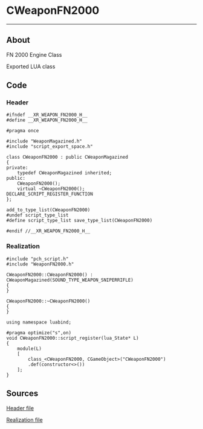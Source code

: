 # CWeaponFN2000

___

## About

FN 2000 Engine Class

Exported LUA class

## Code

### Header

```C++,icon=.devicon-cplusplus-plain,filepath="src/xrGame/WeaponFN2000.h"
#ifndef __XR_WEAPON_FN2000_H__
#define __XR_WEAPON_FN2000_H__

#pragma once

#include "WeaponMagazined.h"
#include "script_export_space.h"

class CWeaponFN2000 : public CWeaponMagazined
{
private:
	typedef CWeaponMagazined inherited;
public:
	CWeaponFN2000();
	virtual ~CWeaponFN2000();
DECLARE_SCRIPT_REGISTER_FUNCTION
};

add_to_type_list(CWeaponFN2000)
#undef script_type_list
#define script_type_list save_type_list(CWeaponFN2000)

#endif //__XR_WEAPON_FN2000_H__
```

### Realization

```C++,icon=.devicon-cplusplus-plain,filepath="src/xrGame/WeaponFN2000.cpp"
#include "pch_script.h"
#include "WeaponFN2000.h"

CWeaponFN2000::CWeaponFN2000() : CWeaponMagazined(SOUND_TYPE_WEAPON_SNIPERRIFLE)
{
}

CWeaponFN2000::~CWeaponFN2000()
{
}

using namespace luabind;

#pragma optimize("s",on)
void CWeaponFN2000::script_register(lua_State* L)
{
	module(L)
	[
		class_<CWeaponFN2000, CGameObject>("CWeaponFN2000")
		.def(constructor<>())
	];
}
```

## Sources

[Header file](https://bitbucket.org/anomalymod/xray-monolith/src/028ccf5f5189b393396480076b11e40852ba3ecd/src/xrGame/WeaponFN2000.h)

[Realization file](https://bitbucket.org/anomalymod/xray-monolith/src/028ccf5f5189b393396480076b11e40852ba3ecd/src/xrGame/WeaponFN2000.cpp)
